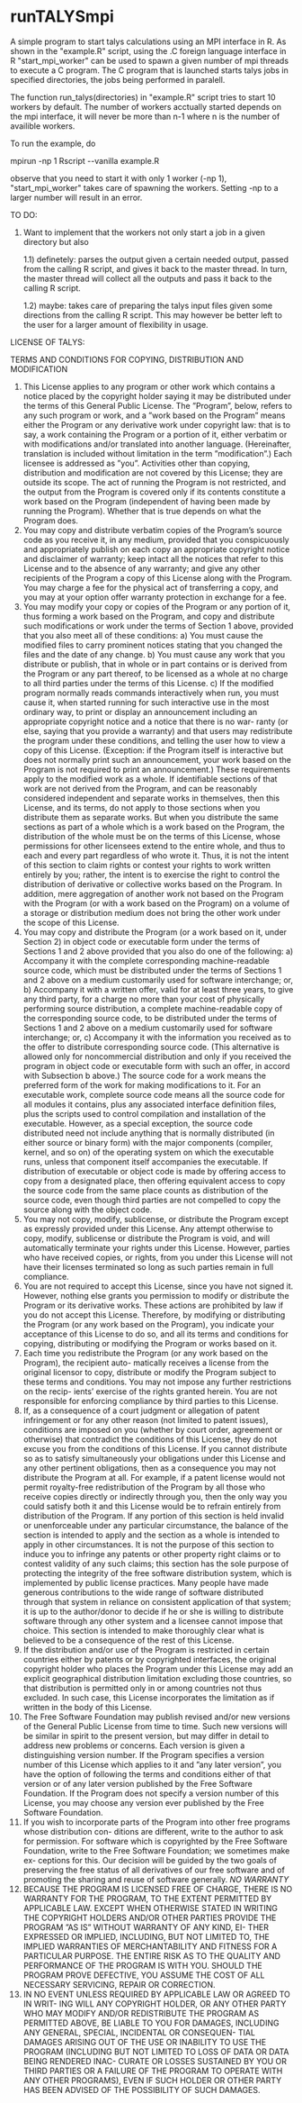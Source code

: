 # runTALYSmpi

A simple program to start talys calculations using an MPI interface in R. As shown in the "example.R" script, using the .C foreign language interface in R "start_mpi_worker" can be used to spawn a given number of mpi threads to execute a C program. The C program that is launched starts talys jobs in specified directories, the jobs being performed in paralell.

The function run_talys(directories) in "example.R" script tries to start 10 workers by default. The number of workers acctually started depends on the mpi interface, it will never be more than n-1 where n is the number of availible workers.

To run the example, do

mpirun -np 1 Rscript --vanilla example.R

observe that you need to start it with only 1 worker (-np 1), "start_mpi_worker" takes care of spawning the workers. Setting -np to a larger number will result in an error.

TO DO:

1) Want to implement that the workers not only start a job in a given directory but also

	1.1) definetely: parses the output given a certain needed output, passed from the calling R script, and gives it back to the master thread. In turn, the master thread will collect all the outputs and pass it back to the calling R script.

	1.2) maybe: takes care of preparing the talys input files given some directions from the calling R script. This may however be better left to the user for a larger amount of flexibility in usage.


LICENSE OF TALYS:

TERMS AND CONDITIONS FOR COPYING, DISTRIBUTION AND MODIFICATION
1. This License applies to any program or other work which contains a notice placed by the copyright
holder saying it may be distributed under the terms of this General Public License. The ”Program”,
below, refers to any such program or work, and a ”work based on the Program” means either the
Program or any derivative work under copyright law: that is to say, a work containing the Program
or a portion of it, either verbatim or with modifications and/or translated into another language.
(Hereinafter, translation is included without limitation in the term ”modification”.) Each licensee
is addressed as ”you”.
Activities other than copying, distribution and modification are not covered by this License; they
are outside its scope. The act of running the Program is not restricted, and the output from the
Program is covered only if its contents constitute a work based on the Program (independent of
having been made by running the Program). Whether that is true depends on what the Program
does.
2. You may copy and distribute verbatim copies of the Program’s source code as you receive it, in any
medium, provided that you conspicuously and appropriately publish on each copy an appropriate
copyright notice and disclaimer of warranty; keep intact all the notices that refer to this License
and to the absence of any warranty; and give any other recipients of the Program a copy of this
License along with the Program.
You may charge a fee for the physical act of transferring a copy, and you may at your option offer
warranty protection in exchange for a fee.
3. You may modify your copy or copies of the Program or any portion of it, thus forming a work
based on the Program, and copy and distribute such modifications or work under the terms of
Section 1 above, provided that you also meet all of these conditions:
a) You must cause the modified files to carry prominent notices stating that you changed the
files and the date of any change.
b) You must cause any work that you distribute or publish, that in whole or in part contains or
is derived from the Program or any part thereof, to be licensed as a whole at no charge to all
third parties under the terms of this License.
c) If the modified program normally reads commands interactively when run, you must cause
it, when started running for such interactive use in the most ordinary way, to print or display
an announcement including an appropriate copyright notice and a notice that there is no war-
ranty (or else, saying that you provide a warranty) and that users may redistribute the program
under these conditions, and telling the user how to view a copy of this License. (Exception:
if the Program itself is interactive but does not normally print such an announcement, your
work based on the Program is not required to print an announcement.)
These requirements apply to the modified work as a whole. If identifiable sections of that work are
not derived from the Program, and can be reasonably considered independent and separate works
in themselves, then this License, and its terms, do not apply to those sections when you distribute
them as separate works. But when you distribute the same sections as part of a whole which is
a work based on the Program, the distribution of the whole must be on the terms of this License,
whose permissions for other licensees extend to the entire whole, and thus to each and every part
regardless of who wrote it.
Thus, it is not the intent of this section to claim rights or contest your rights to work written entirely
by you; rather, the intent is to exercise the right to control the distribution of derivative or collective
works based on the Program.
In addition, mere aggregation of another work not based on the Program with the Program (or with
a work based on the Program) on a volume of a storage or distribution medium does not bring the
other work under the scope of this License.
4. You may copy and distribute the Program (or a work based on it, under Section 2) in object code
or executable form under the terms of Sections 1 and 2 above provided that you also do one of the
following:
a) Accompany it with the complete corresponding machine-readable source code, which must
be distributed under the terms of Sections 1 and 2 above on a medium customarily used for
software interchange; or,
b) Accompany it with a written offer, valid for at least three years, to give any third party, for
a charge no more than your cost of physically performing source distribution, a complete
machine-readable copy of the corresponding source code, to be distributed under the terms
of Sections 1 and 2 above on a medium customarily used for software interchange; or,
c) Accompany it with the information you received as to the offer to distribute corresponding
source code. (This alternative is allowed only for noncommercial distribution and only if you
received the program in object code or executable form with such an offer, in accord with
Subsection b above.)
The source code for a work means the preferred form of the work for making modifications to
it. For an executable work, complete source code means all the source code for all modules it
contains, plus any associated interface definition files, plus the scripts used to control compilation
and installation of the executable. However, as a special exception, the source code distributed
need not include anything that is normally distributed (in either source or binary form) with the
major components (compiler, kernel, and so on) of the operating system on which the executable
runs, unless that component itself accompanies the executable.
If distribution of executable or object code is made by offering access to copy from a designated
place, then offering equivalent access to copy the source code from the same place counts as
distribution of the source code, even though third parties are not compelled to copy the source
along with the object code.
5. You may not copy, modify, sublicense, or distribute the Program except as expressly provided
under this License. Any attempt otherwise to copy, modify, sublicense or distribute the Program is
void, and will automatically terminate your rights under this License. However, parties who have
received copies, or rights, from you under this License will not have their licenses terminated so
long as such parties remain in full compliance.
6. You are not required to accept this License, since you have not signed it. However, nothing else
grants you permission to modify or distribute the Program or its derivative works. These actions
are prohibited by law if you do not accept this License. Therefore, by modifying or distributing
the Program (or any work based on the Program), you indicate your acceptance of this License to
do so, and all its terms and conditions for copying, distributing or modifying the Program or works
based on it.
7. Each time you redistribute the Program (or any work based on the Program), the recipient auto-
matically receives a license from the original licensor to copy, distribute or modify the Program
subject to these terms and conditions. You may not impose any further restrictions on the recip-
ients’ exercise of the rights granted herein. You are not responsible for enforcing compliance by
third parties to this License.
8. If, as a consequence of a court judgment or allegation of patent infringement or for any other
reason (not limited to patent issues), conditions are imposed on you (whether by court order,
agreement or otherwise) that contradict the conditions of this License, they do not excuse you
from the conditions of this License. If you cannot distribute so as to satisfy simultaneously your
obligations under this License and any other pertinent obligations, then as a consequence you may
not distribute the Program at all. For example, if a patent license would not permit royalty-free
redistribution of the Program by all those who receive copies directly or indirectly through you,
then the only way you could satisfy both it and this License would be to refrain entirely from
distribution of the Program.
If any portion of this section is held invalid or unenforceable under any particular circumstance,
the balance of the section is intended to apply and the section as a whole is intended to apply in
other circumstances.
It is not the purpose of this section to induce you to infringe any patents or other property right
claims or to contest validity of any such claims; this section has the sole purpose of protecting the
integrity of the free software distribution system, which is implemented by public license practices.
Many people have made generous contributions to the wide range of software distributed through
that system in reliance on consistent application of that system; it is up to the author/donor to
decide if he or she is willing to distribute software through any other system and a licensee cannot
impose that choice.
This section is intended to make thoroughly clear what is believed to be a consequence of the rest
of this License.
9. If the distribution and/or use of the Program is restricted in certain countries either by patents
or by copyrighted interfaces, the original copyright holder who places the Program under this
License may add an explicit geographical distribution limitation excluding those countries, so that
distribution is permitted only in or among countries not thus excluded. In such case, this License
incorporates the limitation as if written in the body of this License.
10. The Free Software Foundation may publish revised and/or new versions of the General Public
License from time to time. Such new versions will be similar in spirit to the present version, but
may differ in detail to address new problems or concerns.
Each version is given a distinguishing version number. If the Program specifies a version number
of this License which applies to it and ”any later version”, you have the option of following the
terms and conditions either of that version or of any later version published by the Free Software
Foundation. If the Program does not specify a version number of this License, you may choose
any version ever published by the Free Software Foundation.
11. If you wish to incorporate parts of the Program into other free programs whose distribution con-
ditions are different, write to the author to ask for permission. For software which is copyrighted
by the Free Software Foundation, write to the Free Software Foundation; we sometimes make ex-
ceptions for this. Our decision will be guided by the two goals of preserving the free status of all
derivatives of our free software and of promoting the sharing and reuse of software generally.
*NO WARRANTY*
12. BECAUSE THE PROGRAM IS LICENSED FREE OF CHARGE, THERE IS NO WARRANTY
FOR THE PROGRAM, TO THE EXTENT PERMITTED BY APPLICABLE LAW. EXCEPT
WHEN OTHERWISE STATED IN WRITING THE COPYRIGHT HOLDERS AND/OR OTHER
PARTIES PROVIDE THE PROGRAM ”AS IS” WITHOUT WARRANTY OF ANY KIND, EI-
THER EXPRESSED OR IMPLIED, INCLUDING, BUT NOT LIMITED TO, THE IMPLIED
WARRANTIES OF MERCHANTABILITY AND FITNESS FOR A PARTICULAR PURPOSE.
THE ENTIRE RISK AS TO THE QUALITY AND PERFORMANCE OF THE PROGRAM IS
WITH YOU. SHOULD THE PROGRAM PROVE DEFECTIVE, YOU ASSUME THE COST OF
ALL NECESSARY SERVICING, REPAIR OR CORRECTION.
13. IN NO EVENT UNLESS REQUIRED BY APPLICABLE LAW OR AGREED TO IN WRIT-
ING WILL ANY COPYRIGHT HOLDER, OR ANY OTHER PARTY WHO MAY MODIFY
AND/OR REDISTRIBUTE THE PROGRAM AS PERMITTED ABOVE, BE LIABLE TO YOU
FOR DAMAGES, INCLUDING ANY GENERAL, SPECIAL, INCIDENTAL OR CONSEQUEN-
TIAL DAMAGES ARISING OUT OF THE USE OR INABILITY TO USE THE PROGRAM
(INCLUDING BUT NOT LIMITED TO LOSS OF DATA OR DATA BEING RENDERED INAC-
CURATE OR LOSSES SUSTAINED BY YOU OR THIRD PARTIES OR A FAILURE OF THE
PROGRAM TO OPERATE WITH ANY OTHER PROGRAMS), EVEN IF SUCH HOLDER OR
OTHER PARTY HAS BEEN ADVISED OF THE POSSIBILITY OF SUCH DAMAGES.